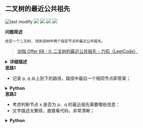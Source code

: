 ## 二叉树的最近公共祖先
<!--START_SECTION:badge-->

![last modify](https://img.shields.io/static/v1?label=last%20modify&message=2025-07-08%2016%3A53%3A13&color=yellowgreen&style=flat-square)
[![](https://img.shields.io/static/v1?label=&message=%E7%AE%80%E5%8D%95&color=yellow&style=flat-square)](../../../README.md#简单)
[![](https://img.shields.io/static/v1?label=&message=%E5%89%91%E6%8C%87Offer&color=green&style=flat-square)](../../../README.md#剑指offer)
[![](https://img.shields.io/static/v1?label=&message=%E4%BA%8C%E5%8F%89%E6%A0%91/%E6%A0%91&color=blue&style=flat-square)](../../../README.md#二叉树树)
[![](https://img.shields.io/static/v1?label=&message=%E6%A0%91%E5%BD%A2%E9%80%92%E5%BD%92&color=blue&style=flat-square)](../../../README.md#树形递归)

<!--END_SECTION:badge-->
<!--info
tags: [二叉树, TreeDP]
source: 剑指Offer
level: 简单
number: '6802'
name: 二叉树的最近公共祖先
companies: []
-->

<summary><b>问题简述</b></summary>

```txt
给定一个二叉树, 找到该树中两个指定节点的最近公共祖先。
```
> [剑指 Offer 68 - II. 二叉树的最近公共祖先 - 力扣（LeetCode）](https://leetcode-cn.com/problems/er-cha-shu-de-zui-jin-gong-gong-zu-xian-lcof/)

<details><summary><b>详细描述</b></summary>

```txt
给定一个二叉树, 找到该树中两个指定节点的最近公共祖先。

百度百科中最近公共祖先的定义为：“对于有根树 T 的两个结点 p、q，最近公共祖先表示为一个结点 x，满足 x 是 p、q 的祖先且 x 的深度尽可能大（一个节点也可以是它自己的祖先）。”

例如，给定如下二叉搜索树

            3
          /   \
         5     1
        / \   / \
       6   2 0   8
          / \
         7   4

示例 1:
    输入: root = [3,5,1,6,2,0,8,null,null,7,4], p = 5, q = 1
    输出: 3
    解释: 节点 5 和节点 1 的最近公共祖先是节点 3。
示例 2:
    输入: root = [3,5,1,6,2,0,8,null,null,7,4], p = 5, q = 4
    输出: 5
    解释: 节点 5 和节点 4 的最近公共祖先是节点 5。因为根据定义最近公共祖先节点可以为节点本身。

说明:
    所有节点的值都是唯一的。
    p、q 为不同节点且均存在于给定的二叉树中。

来源：力扣（LeetCode）
链接：https://leetcode-cn.com/problems/er-cha-shu-de-zui-jin-gong-gong-zu-xian-lcof
著作权归领扣网络所有。商业转载请联系官方授权，非商业转载请注明出处。
```

</details>

<!-- <div align="center"><img src="../../../_assets/xxx.png" height="300" /></div> -->

<summary><b>思路1</b></summary>

- 记录 p, q 从上到下的路径，路径中最后一个相同节点即答案；

<details><summary><b>Python</b></summary>

```python
# Definition for a binary tree node.
# class TreeNode:
#     def __init__(self, x):
#         self.val = x
#         self.left = None
#         self.right = None

class Solution:
    def lowestCommonAncestor(self, root: TreeNode, p: TreeNode, q: TreeNode) -> TreeNode:

        # 后序遍历记录所有祖先
        def dfs(node, target, trace):
            if node is None:
                return False
            
            # 注意自己也是自己的祖先
            if node.val == target.val or dfs(node.left, target, trace) or dfs(node.right, target, trace):
                trace.append(node)
                return True
            else:
                return False
        
        # 分别找出 p 和 q 的祖先路径
        trace_p = []
        dfs(root, p, trace_p)
        # print(trace_p)
        trace_q = []
        dfs(root, q, trace_q)
        # print(trace_q)

        # 遍历找出最后一个相同的祖先
        ret = None
        for l, r in zip(trace_p[::-1], trace_q[::-1]):
            if l.val == r.val:
                ret = l
            else:
                break
        
        return ret
```

</details>


<summary><b>思路2</b></summary>

- 考虑判断节点 x 是否为 p、q 的最近祖先需要哪些信息：
- 文字描述太繁琐，直接看代码，非常清晰；

<details><summary><b>Python</b></summary>

```python
# Definition for a binary tree node.
# class TreeNode:
#     def __init__(self, x):
#         self.val = x
#         self.left = None
#         self.right = None

class Solution:
    def lowestCommonAncestor(self, root: TreeNode, p: TreeNode, q: TreeNode) -> TreeNode:
        
        from dataclasses import dataclass

        @dataclass
        class Info:  # 判断当前节点是否为答案需要从子节点了解到的信息
            has_p: bool
            has_q: bool
            ret: TreeNode
        
        def dfs(x):
            if not x: return Info(False, False, None)

            # l, r = dfs(x.left), dfs(x.right)
            # 提前结束
            l = dfs(x.left)
            if l.ret: return l
            r = dfs(x.right)
            if r.ret: return r

            has_p = x.val == p.val or l.has_p or r.has_p
            has_q = x.val == q.val or l.has_q or r.has_q
            ret = None

            if has_p and has_q:
                ret = l.ret if r.ret is None else r.ret  # 左右子节点
                ret = x if ret is None else ret  # x 节点才是
            
            return Info(has_p, has_q, ret)
        
        return dfs(root).ret
```

</details>
